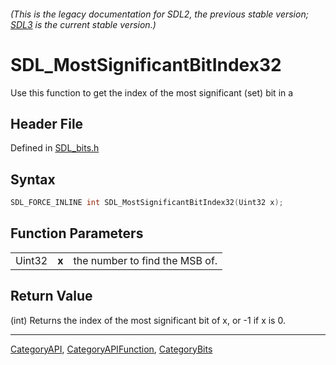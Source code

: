 ###### (This is the legacy documentation for SDL2, the previous stable version; [SDL3](https://wiki.libsdl.org/SDL3/) is the current stable version.)
# SDL_MostSignificantBitIndex32

Use this function to get the index of the most significant (set) bit in a

## Header File

Defined in [SDL_bits.h](https://github.com/libsdl-org/SDL/blob/SDL2/include/SDL_bits.h)

## Syntax

```c
SDL_FORCE_INLINE int SDL_MostSignificantBitIndex32(Uint32 x);
```

## Function Parameters

|        |       |                                |
| ------ | ----- | ------------------------------ |
| Uint32 | **x** | the number to find the MSB of. |

## Return Value

(int) Returns the index of the most significant bit of x, or -1 if x is 0.

----
[CategoryAPI](CategoryAPI), [CategoryAPIFunction](CategoryAPIFunction), [CategoryBits](CategoryBits)

